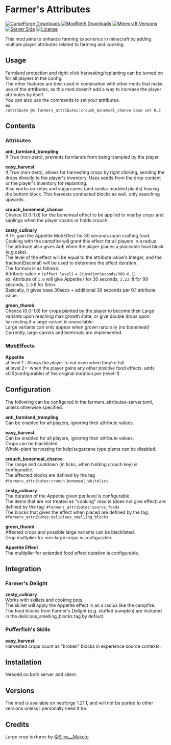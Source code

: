 # Farmer's Attributes
[![CurseForge Downloads](https://img.shields.io/curseforge/dt/1355713?style=flat&logo=CurseForge&logoColor=F16436&label=CurseForge&color=F16436)](https://www.curseforge.com/minecraft/mc-mods/farmers-attributes)
[![ModRinth Downloads](https://img.shields.io/modrinth/dt/farmers_attributes?style=flat&logo=modrinth&logoColor=%2300AF5C&label=Modrinth&color=%2300AF5C)](https://modrinth.com/mod/farmers_attributes)
[![Minecraft Versions](https://img.shields.io/badge/MC-1.21.1-green?style=flat&logo=minecraft&logoColor=white)](https://www.minecraft.net/ja-jp/about-minecraft)
[![Server Side](https://img.shields.io/badge/Side-Server%26Client-orange?style=flat)](#)
[![License](https://img.shields.io/github/license/medi-torimorta/farmers-attributes?style=flat&color=purple)](https://github.com/medi-torimorta/farmers-attributes/?tab=MIT-1-ov-file#)

This mod aims to enhance farming experience in minecraft by adding multiple player attributes related to farming and cooking.

## Usage
Farmland protection and right-click harvesting/replanting can be turned on for all players in the config.  
The other features are best used in conbination with other mods that make use of the attributes, as this mod doesn't add a way to increase the player attributes by itself.  
You can also use the commands to set your attributes.  
ex.  
`/attribute @s farmers_attributes:crouch_bonemeal_chance base set 0.5`

## Contents
### Attributes

**anti_farmland_trampling**  
If True (non-zero), prevents farmlands from being trampled by the player.  

**easy_harvest**  
If True (non-zero), allows for harvesting crops by right clicking, sending the drops directly to the player's inventory. Uses seeds from the drop content or the player's inventory for replanting.  
Also works on kelps and sugarcanes (and similar modded plants) leaving the bottom block. This harvests connected blocks as well, only searching upwards.  

**crouch_bonemeal_chance**  
Chance (0.0-1.0) for the bonemeal effect to be applied to nearby crops and saplings when the player spams or holds crouch.  

**zesty_culinary**  
If 1+, gain the Appetite MobEffect for 30 seconds upon crafting food.  
Cooking with the campfire will grant this effect for all players in a radius.  
The attribute also gives AoE when the player places a placeable food block (e.g.cake).  
The level of the effect will be equal to the attribute value's Integer, and the fraction(Decimal) will be used to determine the effect duration.  
The formula is as follows:  
Attribute value = `(effect level)` + `(durationSeconds/300-0.1)`  
ex. Attribute of `1.0` will give Appetite I for 30 seconds, `3.23` III for 99 seconds, `2.9` II for 5min.  
Basically, it gives base 30secs + additional 30 seconds per 0.1 attribute value.  

**green_thumb**  
Chance (0.0-1.0) for crops planted by the player to become their Large variants upon reaching max growth state, or give double drops upon harvesting if a large variant is unavailable.  
Large variants can only appear when grown naturally (no bonemeal)  
Currently, large carrots and beetroots are implemented.

### MobEffects  
**Appetite**  
at level 1 : Allows the player to eat even when they're full  
at level 2+: when the player gains any other positive food effects, adds x0.5(configurable) of the original duration per (level-1)   

## Configuration
The following can be configured in the farmers_attributes-server.toml, unless otherwise specified.

**anti_farmland_trampling**  
Can be enabled for all players, ignoring their attribute values.  

**easy_harvest**  
Can be enabled for all players, ignoring their attribute values.  
Crops can be blacklisted.  
Whole-plant harvesting for kelp/sugarcane type plants can be disabled.  

**crouch_bonemeal_chance**  
The range and cooldown (in ticks, when holding crouch key) is configurable.  
The affected blocks are defined by the tag `#farmers_attributes:crouch_bonemeal_whitelist`.

**zesty_culinary**  
The duration of the Appetite given per level is configurable.  
The items that are not treated as "cooking" results (does not give effect) are defined by the tag: `#farmers_attributes:source_foods`  
The blocks that gives the effect when placed are defined by the tag: `#farmers_attributes:delicious_smelling_blocks`  

**green_thumb**  
Affected crops and possible large variants can be blacklisted.  
Drop multiplier for non-large crops is configurable.

**Appetite Effect**  
The multiplier for extended food effect duration is configurable.

## Integration
### Farmer's Delight
**zesty_culinary**  
Works with skillets and cooking pots.  
The skillet will apply the Appetite effect in an a radius like the campfire.  
The food blocks from Farmer's Delight (e.g. stuffed pumpkin) are included in the delicious_smelling_blocks tag by default.  

### Pufferfish's Skills
**easy_harvest**  
Harvested crops count as "broken" blocks in experience source contexts.  

## Installation
Needed on both server and client.

## Versions
The mod is available on neoforge 1.21.1, and will not be ported to other versions unless I personally need it be.

## Credits
Large crop textures by [@Siina__Makoto](https://x.com/Siina__Makoto)
